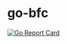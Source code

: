 # go-bfc
[![Go Report Card](https://goreportcard.com/badge/github.com/aatishgore/go-bfc)](https://goreportcard.com/report/github.com/aatishgore/go-bfc)
